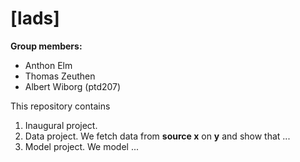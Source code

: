 # \[lads\]

**Group members:**
- Anthon Elm
- Thomas Zeuthen
- Albert Wiborg (ptd207)

This repository contains  
1. Inaugural project. 
2. Data project. We fetch data from **source x** on **y** and show that ...
3. Model project. We model ...
